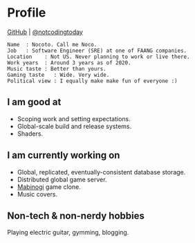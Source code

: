 # Profile

<div class="center">

[GitHub](https://github.com/notcodingtoday) | [@notcodingtoday](https://twitter.com/notcodingtoay)

</div>

```
Name  : Nocoto. Call me Noco.
Job   : Software Engineer (SRE) at one of FAANG companies.
Location    : Not US. Never planning to work or live there.
Work years  : Around 3 years as of 2020.
Music taste : Better than yours.
Gaming taste   : Wide. Very wide.
Political view : I equally make make fun of everyone :)
```

## I am good at

- Scoping work and setting expectations.
- Global-scale build and release systems.
- Shaders.

## I am currently working on

- Global, replicated, eventually-consistent database storage.
- Distributed global game server.
- [Mabinogi](https://mabinogi.nexon.net/) game clone.
- Music covers.

## Non-tech & non-nerdy hobbies

Playing electric guitar, gymming, blogging.
